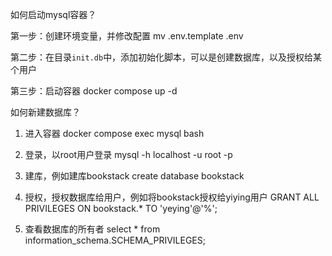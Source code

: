 
如何启动mysql容器？

第一步：创建环境变量，并修改配置
mv .env.template .env 

第二步：在目录`init.db`中，添加初始化脚本，可以是创建数据库，以及授权给某个用户

第三步：启动容器
docker compose up -d

如何新建数据库？

1. 进入容器
docker compose exec mysql bash

2. 登录，以root用户登录
mysql -h localhost -u root -p

3. 建库，例如建库bookstack
create database bookstack

4. 授权，授权数据库给用户，例如将bookstack授权给yiying用户
GRANT ALL PRIVILEGES ON bookstack.* TO 'yeying'@'%';

5. 查看数据库的所有者
select * from information_schema.SCHEMA_PRIVILEGES;


